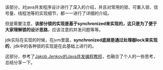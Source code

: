 该部分，对java并发程序设计进行了深入的介绍，并且对常用的锁、可重入锁、信号量、线程池等的实现细节，都一一进行了详细的介绍。

但是需要注意，**该部分锁的实现是基于synchronized来实现的，这只是为了便于大家理解锁的设计思路**，应该注意的并发问题等等。

jdk实际在实现的时候，在jvm里面，**synchronized底层是通过处理器lock来实现的**，jdk中的各种锁的实现是在此基础上进行的。

这部分，参考了[Jakob Jenkov的Java并发编程教程](http://tutorials.jenkov.com/java-concurrency/index.html)，也融合了个人的一些思考，总结分享一下。